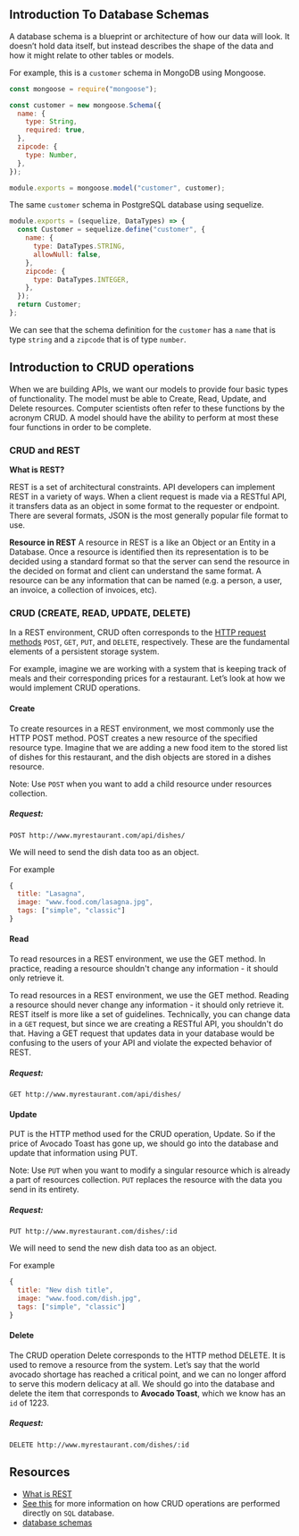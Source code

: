 ## Introduction To Database Schemas

A database schema is a blueprint or architecture of how our data will look. It doesn’t hold data itself, but instead describes the shape of the data and how it might relate to other tables or models.

For example, this is a `customer` schema in MongoDB using Mongoose.

```js
const mongoose = require("mongoose");

const customer = new mongoose.Schema({
  name: {
    type: String,
    required: true,
  },
  zipcode: {
    type: Number,
  },
});

module.exports = mongoose.model("customer", customer);
```

The same `customer` schema in PostgreSQL database using sequelize.

```js
module.exports = (sequelize, DataTypes) => {
  const Customer = sequelize.define("customer", {
    name: {
      type: DataTypes.STRING,
      allowNull: false,
    },
    zipcode: {
      type: DataTypes.INTEGER,
    },
  });
  return Customer;
};
```

We can see that the schema definition for the `customer` has a `name` that is type `string` and a `zipcode` that is of type `number`.

## Introduction to CRUD operations

When we are building APIs, we want our models to provide four basic types of functionality. The model must be able to Create, Read, Update, and Delete resources. Computer scientists often refer to these functions by the acronym CRUD. A model should have the ability to perform at most these four functions in order to be complete.

### CRUD and REST

**What is REST?**

REST is a set of architectural constraints. API developers can implement REST in a variety of ways. When a client request is made via a RESTful API, it transfers data as an object in some format to the requester or endpoint. There are several formats, JSON is the most generally popular file format to use.

**Resource in REST**
A resource in REST is a like an Object or an Entity in a Database. Once a resource is identified then its representation is to be decided using a standard format so that the server can send the resource in the decided on format and client can understand the same format. A resource can be any information that can be named (e.g. a person, a user, an invoice, a collection of invoices, etc).

### CRUD (CREATE, READ, UPDATE, DELETE)

In a REST environment, CRUD often corresponds to the [HTTP request methods](https://developer.mozilla.org/en-US/docs/Web/HTTP/Methods) `POST`, `GET`, `PUT`, and `DELETE`, respectively. These are the fundamental elements of a persistent storage system.

For example, imagine we are working with a system that is keeping track of meals and their corresponding prices for a restaurant. Let’s look at how we would implement CRUD operations.

#### Create

To create resources in a REST environment, we most commonly use the HTTP POST method. POST creates a new resource of the specified resource type.
Imagine that we are adding a new food item to the stored list of dishes for this restaurant, and the dish objects are stored in a dishes resource.

Note: Use `POST` when you want to add a child resource under resources collection.

##### Request:

`POST http://www.myrestaurant.com/api/dishes/`

We will need to send the dish data too as an object.

For example

```js
{
  title: "Lasagna",
  image: "www.food.com/lasagna.jpg",
  tags: ["simple", "classic"]
}
```

#### Read

To read resources in a REST environment, we use the GET method. In practice, reading a resource shouldn't change any information - it should only retrieve it.

To read resources in a REST environment, we use the GET method. Reading a resource should never change any information - it should only retrieve it. REST itself is more like a set of guidelines. Technically, you can change data in a `GET` request, but since we are creating a RESTful API, you shouldn't do that. Having a GET request that updates data in your database would be confusing to the users of your API and violate the expected behavior of REST.

##### Request:

`GET http://www.myrestaurant.com/api/dishes/`

#### Update

PUT is the HTTP method used for the CRUD operation, Update.
So if the price of Avocado Toast has gone up, we should go into the database and update that information using PUT.

Note: Use `PUT` when you want to modify a singular resource which is already a part of resources collection. `PUT` replaces the resource with the data you send in its entirety.

##### Request:

`PUT http://www.myrestaurant.com/dishes/:id`

We will need to send the new dish data too as an object.

For example

```js
{
  title: "New dish title",
  image: "www.food.com/dish.jpg",
  tags: ["simple", "classic"]
}
```

#### Delete

The CRUD operation Delete corresponds to the HTTP method DELETE. It is used to remove a resource from the system.
Let’s say that the world avocado shortage has reached a critical point, and we can no longer afford to serve this modern delicacy at all. We should go into the database and delete the item that corresponds to **Avocado Toast**, which we know has an `id` of 1223.

##### Request:

`DELETE http://www.myrestaurant.com/dishes/:id`

## Resources

- [What is REST](https://restfulapi.net/)
- [See this](https://www.educative.io/blog/crud-operations#what) for more information on how CRUD operations are performed directly on `SQL` database.
- [database schemas](https://www.educative.io/blog/what-are-database-schemas-examples#types)

